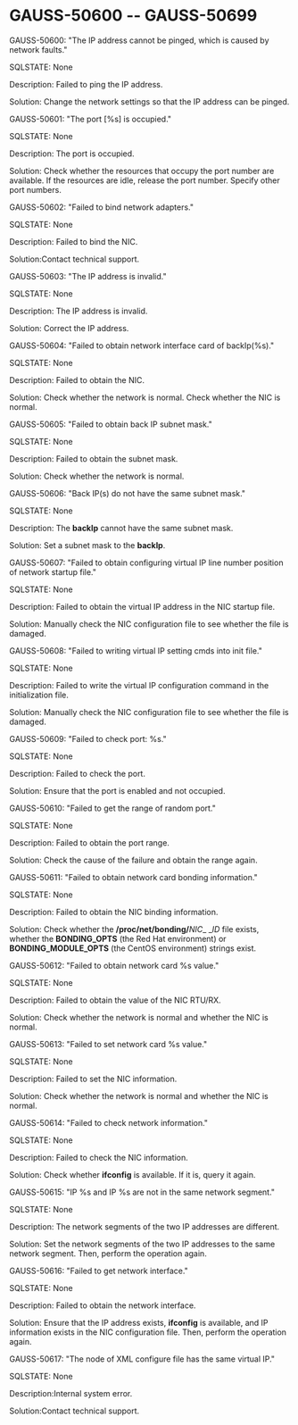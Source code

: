 # GAUSS-50600 -- GAUSS-50699<a name="EN-US_TOPIC_0302073513"></a>

GAUSS-50600: "The IP address cannot be pinged, which is caused by network faults."

SQLSTATE: None

Description: Failed to ping the IP address.

Solution: Change the network settings so that the IP address can be pinged.

GAUSS-50601: "The port \[%s\] is occupied."

SQLSTATE: None

Description: The port is occupied.

Solution: Check whether the resources that occupy the port number are available. If the resources are idle, release the port number. Specify other port numbers.

GAUSS-50602: "Failed to bind network adapters."

SQLSTATE: None

Description: Failed to bind the NIC.

Solution:Contact technical support.

GAUSS-50603: "The IP address is invalid."

SQLSTATE: None

Description: The IP address is invalid.

Solution: Correct the IP address.

GAUSS-50604: "Failed to obtain network interface card of backIp\(%s\)."

SQLSTATE: None

Description: Failed to obtain the NIC.

Solution: Check whether the network is normal. Check whether the NIC is normal.

GAUSS-50605: "Failed to obtain back IP subnet mask."

SQLSTATE: None

Description: Failed to obtain the subnet mask.

Solution: Check whether the network is normal.

GAUSS-50606: "Back IP\(s\) do not have the same subnet mask."

SQLSTATE: None

Description: The  **backIp**  cannot have the same subnet mask.

Solution: Set a subnet mask to the  **backIp**.

GAUSS-50607: "Failed to obtain configuring virtual IP line number position of network startup file."

SQLSTATE: None

Description: Failed to obtain the virtual IP address in the NIC startup file.

Solution: Manually check the NIC configuration file to see whether the file is damaged.

GAUSS-50608: "Failed to writing virtual IP setting cmds into init file."

SQLSTATE: None

Description: Failed to write the virtual IP configuration command in the initialization file.

Solution: Manually check the NIC configuration file to see whether the file is damaged.

GAUSS-50609: "Failed to check port: %s."

SQLSTATE: None

Description: Failed to check the port.

Solution: Ensure that the port is enabled and not occupied.

GAUSS-50610: "Failed to get the range of random port."

SQLSTATE: None

Description: Failed to obtain the port range.

Solution: Check the cause of the failure and obtain the range again.

GAUSS-50611: "Failed to obtain network card bonding information."

SQLSTATE: None

Description: Failed to obtain the NIC binding information.

Solution: Check whether the  **/proc/net/bonding/**_NIC__ __ID_  file exists, whether the  **BONDING\_OPTS**  \(the Red Hat environment\) or  **BONDING\_MODULE\_OPTS**  \(the CentOS environment\) strings exist. 

GAUSS-50612: "Failed to obtain network card %s value."

SQLSTATE: None

Description: Failed to obtain the value of the NIC RTU/RX.

Solution: Check whether the network is normal and whether the NIC is normal.

GAUSS-50613: "Failed to set network card %s value."

SQLSTATE: None

Description: Failed to set the NIC information.

Solution: Check whether the network is normal and whether the NIC is normal.

GAUSS-50614: "Failed to check network information."

SQLSTATE: None

Description: Failed to check the NIC information.

Solution: Check whether  **ifconfig**  is available. If it is, query it again.

GAUSS-50615: "IP %s and IP %s are not in the same network segment."

SQLSTATE: None

Description: The network segments of the two IP addresses are different.

Solution: Set the network segments of the two IP addresses to the same network segment. Then, perform the operation again.

GAUSS-50616: "Failed to get network interface."

SQLSTATE: None

Description: Failed to obtain the network interface.

Solution: Ensure that the IP address exists,  **ifconfig**  is available, and IP information exists in the NIC configuration file. Then, perform the operation again.

GAUSS-50617: "The node of XML configure file has the same virtual IP."

SQLSTATE: None

Description:Internal system error.

Solution:Contact technical support.

